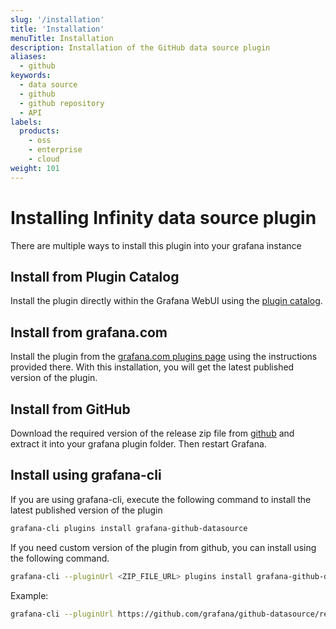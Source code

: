 ```yaml
---
slug: '/installation'
title: 'Installation'
menuTitle: Installation
description: Installation of the GitHub data source plugin
aliases:
  - github
keywords:
  - data source
  - github
  - github repository
  - API
labels:
  products:
    - oss
    - enterprise
    - cloud
weight: 101
---
```


# Installing Infinity data source plugin

There are multiple ways to install this plugin into your grafana instance

## Install from Plugin Catalog

Install the plugin directly within the Grafana WebUI using the [plugin catalog](https://grafana.com/docs/grafana/latest/administration/plugin-management/#plugin-catalog).

## Install from grafana.com

Install the plugin from the [grafana.com plugins page](https://grafana.com/grafana/plugins/grafana-github-datasource/?tab=installation) using the instructions provided there. With this installation, you will get the latest published version of the plugin.

## Install from GitHub

Download the required version of the release zip file from [github](https://github.com/grafana/github-datasource/releases/) and extract it into your grafana plugin folder. Then restart Grafana.

## Install using grafana-cli

If you are using grafana-cli, execute the following command to install the latest published version of the plugin

```bash
grafana-cli plugins install grafana-github-datasource
```

If you need custom version of the plugin from github, you can install using the following command.

```bash
grafana-cli --pluginUrl <ZIP_FILE_URL> plugins install grafana-github-datasource
```

Example:

```bash
grafana-cli --pluginUrl https://github.com/grafana/github-datasource/releases/download/v1.6.0/grafana-github-datasource-1.6.0.zip plugins install grafana-github-datasource
```
